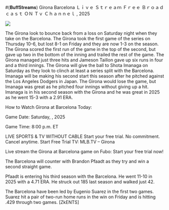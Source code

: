 #(𝐁𝐮𝐟𝐟𝐒𝐭𝐫𝐞𝐚𝐦𝐬) Girona Barcelona Ｌｉｖｅ Ｓｔｒｅａｍ Ｆｒｅｅ Ｂｒｏａｄｃａｓｔ ＯＮ Ｔｖ Ｃｈａｎｎｅｌ , 2025  
  
  
[![](https://i.imgur.com/qSNzIqt.png)](https://movie.rssnews.media/izwlgJRL.php)  
  
The Girona look to bounce back from a loss on Saturday night when they take on the Barcelona. The Girona took the first game of the series on Thursday 10-6, but lost 8-1 on Friday and they are now 1-3 on the season. The Girona scored the first run of the game in the top of the second, but gave up two in the bottom of the inning and trailed the rest of the game. The Girona managed just three hits and Jameson Taillon gave up six runs in four and a third innings. The Girona will give the ball to Shota Imanaga on Saturday as they look to clinch at least a series split with the Barcelona. Imanaga will be making his second start this season after he pitched against the Los Angeles Dodgers in Japan. The Girona would lose the game, but Imanaga was great as he pitched four innings without giving up a hit. Imanaga is in his second season with the Girona and he was great in 2025 as he went 15-3 with a 2.91 ERA.

How to Watch Girona at Barcelona Today:

Game Date: Saturday, , 2025

Game Time: 8:00 p.m. ET

LIVE SPORTS & TV WITHOUT CABLE
Start your free trial. No commitment. Cancel anytime.
Start Free Trial
TV: MLB.TV – Girona

Live stream the Girona at Barcelona game on Fubo: Start your free trial now!

The Barcelona will counter with Brandon Pfaadt as they try and win a second straight game.

Pfaadt is entering his third season with the Barcelona. He went 11-10 in 2025 with a 4.71 ERA. He struck out 185 last season and walked just 42.

The Barcelona have been led by Eugenio Suarez in the first two games. Suarez hit a pair of two-run home runs in the win on Friday and is hitting .429 through two games. [ZkENTS]